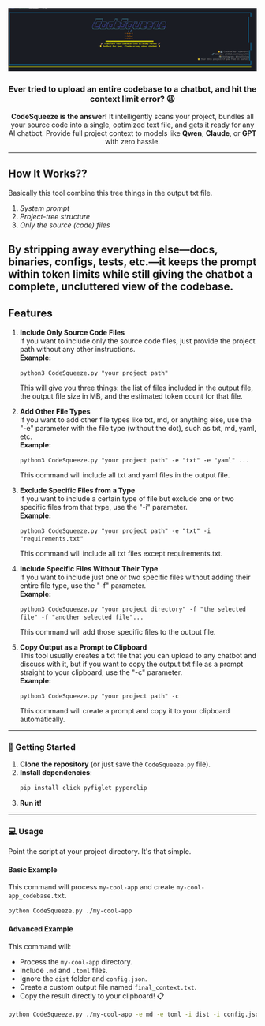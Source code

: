 <div align="center">
  <img src="https://github.com/cyberytti/CodeSqueeze/blob/main/assets/CodeSqueeze_image.png" alt="CodeSqueeze Banner" width="1000" hight="1000/>
</div>

<div align="center">

### Ever tried to upload an entire codebase to a chatbot, and hit the context limit error? 😩

**CodeSqueeze is the answer!** It intelligently scans your project, bundles all your source code into a single, optimized text file, and gets it ready for any AI chatbot. Provide full project context to models like **Qwen**, **Claude**, or **GPT** with zero hassle.
</div>

-----
## How It Works??

Basically this tool combine this tree things in the output txt file.

1. *System prompt*  
2. *Project-tree structure*  
3. *Only the source (code) files*

By stripping away everything else—docs, binaries, configs, tests, etc.—it keeps the prompt within token limits while still giving the chatbot a complete, uncluttered view of the codebase.
-----

## Features

1. **Include Only Source Code Files**  
   If you want to include only the source code files, just provide the project path without any other instructions.  
   **Example:**  
   ```
   python3 CodeSqueeze.py "your project path"
   ```  
   This will give you three things: the list of files included in the output file, the output file size in MB, and the estimated token count for that file.

2. **Add Other File Types**  
   If you want to add other file types like txt, md, or anything else, use the "-e" parameter with the file type (without the dot), such as txt, md, yaml, etc.  
   **Example:**  
   ```
   python3 CodeSqueeze.py "your project path" -e "txt" -e "yaml" ...
   ```  
   This command will include all txt and yaml files in the output file.

3. **Exclude Specific Files from a Type**  
   If you want to include a certain type of file but exclude one or two specific files from that type, use the "-i" parameter.  
   **Example:**  
   ```
   python3 CodeSqueeze.py "your project path" -e "txt" -i "requirements.txt" 
   ```  
   This command will include all txt files except requirements.txt.

4. **Include Specific Files Without Their Type**  
   If you want to include just one or two specific files without adding their entire file type, use the "-f" parameter.  
   **Example:**  
   ```
   python3 CodeSqueeze.py "your project directory" -f "the selected file" -f "another selected file"...
   ```  
   This command will add those specific files to the output file.

5. **Copy Output as a Prompt to Clipboard**  
   This tool usually creates a txt file that you can upload to any chatbot and discuss with it, but if you want to copy the output txt file as a prompt straight to your clipboard, use the "-c" parameter.  
   **Example:**  
   ```
   python3 CodeSqueeze.py "your project path" -c 
   ```  
   This command will create a prompt and copy it to your clipboard automatically.

-----

### 🚀 Getting Started

1. **Clone the repository** (or just save the `CodeSqueeze.py` file).
2. **Install dependencies**:
   ```bash
   pip install click pyfiglet pyperclip
   ```
3. **Run it!**

-----

### 💻 Usage

Point the script at your project directory. It's that simple.

#### **Basic Example**

This command will process `my-cool-app` and create `my-cool-app_codebase.txt`.

```bash
python CodeSqueeze.py ./my-cool-app
```

#### **Advanced Example**

This command will:

- Process the `my-cool-app` directory.
- Include `.md` and `.toml` files.
- Ignore the `dist` folder and `config.json`.
- Create a custom output file named `final_context.txt`.
- Copy the result directly to your clipboard! 📋

```bash
python CodeSqueeze.py ./my-cool-app -e md -e toml -i dist -i config.json -o final_context.txt -c
```
